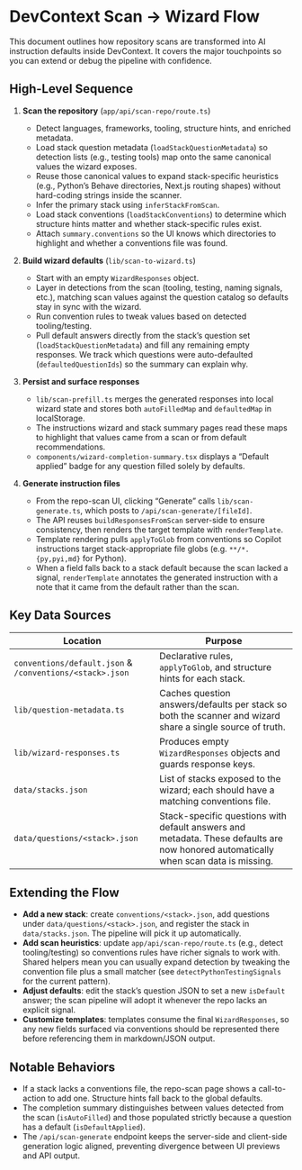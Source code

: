 # DevContext Scan → Wizard Flow

This document outlines how repository scans are transformed into AI instruction defaults inside DevContext. It covers the major touchpoints so you can extend or debug the pipeline with confidence.

## High-Level Sequence

1. **Scan the repository** (`app/api/scan-repo/route.ts`)
   - Detect languages, frameworks, tooling, structure hints, and enriched metadata.
   - Load stack question metadata (`loadStackQuestionMetadata`) so detection lists (e.g., testing tools) map onto the same canonical values the wizard exposes.
   - Reuse those canonical values to expand stack-specific heuristics (e.g., Python’s Behave directories, Next.js routing shapes) without hard-coding strings inside the scanner.
   - Infer the primary stack using `inferStackFromScan`.
   - Load stack conventions (`loadStackConventions`) to determine which structure hints matter and whether stack-specific rules exist.
   - Attach `summary.conventions` so the UI knows which directories to highlight and whether a conventions file was found.

2. **Build wizard defaults** (`lib/scan-to-wizard.ts`)
   - Start with an empty `WizardResponses` object.
   - Layer in detections from the scan (tooling, testing, naming signals, etc.), matching scan values against the question catalog so defaults stay in sync with the wizard.
   - Run convention rules to tweak values based on detected tooling/testing.
   - Pull default answers directly from the stack’s question set (`loadStackQuestionMetadata`) and fill any remaining empty responses. We track which questions were auto-defaulted (`defaultedQuestionIds`) so the summary can explain why.

3. **Persist and surface responses**
   - `lib/scan-prefill.ts` merges the generated responses into local wizard state and stores both `autoFilledMap` and `defaultedMap` in localStorage.
   - The instructions wizard and stack summary pages read these maps to highlight that values came from a scan or from default recommendations.
   - `components/wizard-completion-summary.tsx` displays a “Default applied” badge for any question filled solely by defaults.

4. **Generate instruction files**
   - From the repo-scan UI, clicking “Generate” calls `lib/scan-generate.ts`, which posts to `/api/scan-generate/[fileId]`.
   - The API reuses `buildResponsesFromScan` server-side to ensure consistency, then renders the target template with `renderTemplate`.
   - Template rendering pulls `applyToGlob` from conventions so Copilot instructions target stack-appropriate file globs (e.g. `**/*.{py,pyi,md}` for Python).
   - When a field falls back to a stack default because the scan lacked a signal, `renderTemplate` annotates the generated instruction with a note that it came from the default rather than the scan.

## Key Data Sources

| Location | Purpose |
| --- | --- |
| `conventions/default.json` & `/conventions/<stack>.json` | Declarative rules, `applyToGlob`, and structure hints for each stack. |
| `lib/question-metadata.ts` | Caches question answers/defaults per stack so both the scanner and wizard share a single source of truth. |
| `lib/wizard-responses.ts` | Produces empty `WizardResponses` objects and guards response keys. |
| `data/stacks.json` | List of stacks exposed to the wizard; each should have a matching conventions file. |
| `data/questions/<stack>.json` | Stack-specific questions with default answers and metadata. These defaults are now honored automatically when scan data is missing. |

## Extending the Flow

- **Add a new stack**: create `conventions/<stack>.json`, add questions under `data/questions/<stack>.json`, and register the stack in `data/stacks.json`. The pipeline will pick it up automatically.
- **Add scan heuristics**: update `app/api/scan-repo/route.ts` (e.g., detect tooling/testing) so conventions rules have richer signals to work with. Shared helpers mean you can usually expand detection by tweaking the convention file plus a small matcher (see `detectPythonTestingSignals` for the current pattern).
- **Adjust defaults**: edit the stack’s question JSON to set a new `isDefault` answer; the scan pipeline will adopt it whenever the repo lacks an explicit signal.
- **Customize templates**: templates consume the final `WizardResponses`, so any new fields surfaced via conventions should be represented there before referencing them in markdown/JSON output.

## Notable Behaviors

- If a stack lacks a conventions file, the repo-scan page shows a call-to-action to add one. Structure hints fall back to the global defaults.
- The completion summary distinguishes between values detected from the scan (`isAutoFilled`) and those populated strictly because a question has a default (`isDefaultApplied`).
- The `/api/scan-generate` endpoint keeps the server-side and client-side generation logic aligned, preventing divergence between UI previews and API output.
